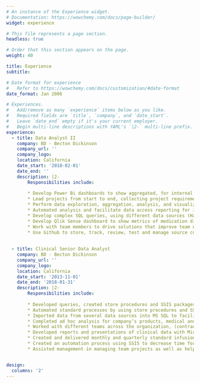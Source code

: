 ```yaml
---
# An instance of the Experience widget.
# Documentation: https://wowchemy.com/docs/page-builder/
widget: experience

# This file represents a page section.
headless: true

# Order that this section appears on the page.
weight: 40

title: Experience
subtitle:

# Date format for experience
#   Refer to https://wowchemy.com/docs/customization/#date-format
date_format: Jan 2006

# Experiences.
#   Add/remove as many `experience` items below as you like.
#   Required fields are `title`, `company`, and `date_start`.
#   Leave `date_end` empty if it's your current employer.
#   Begin multi-line descriptions with YAML's `|2-` multi-line prefix.
experience:
  - title: Data Analyst II
    company: BD - Becton Dickinson
    company_url: ''
    company_logo:
    location: California
    date_start: '2018-02-01'
    date_end: ''
    description: |2-
        Responsibilities include:
        
        * Develop Power Bi dashboards to show aggregated, for internal and external business units.
        * Lead projects from start to end, collecting project requirements, design solutions, estimate time of project duration and              completion, extract, analyze and present data analysis results to customers. 
        * Perform data exploration, aggregation, analysis, and visualizations using R. 
        * Automated analysis and facilitate data access reporting for internal customers.
        * Develop complex SQL queries, using different data sources (Hadoop/MS SQL) to create datasets for statistical analysis.
        * Develop Qlik Sense dashboard to show metrics of medication diversion of clinicians, to monitor discrepancies of data loads             for customers.
        * Work with team members to drive solutions that improve team efficiency and project deliverables to customers. 
        * Use Github to store, track, review, test and manage source code with team members. 
        
        
  - title: Clinical Senior Data Analyst
    company: BD - Becton Dickinson
    company_url: ''
    company_logo: 
    location: California
    date_start: '2013-11-01'
    date_end: '2018-01-31'
    description: |2-
        Responsibilities include:
        
        * Developed queries, created store procedures and SSIS packages to extract data, and developed Infusion surveillance QlikView            dashboards for internal customers, to track infusion pumps malfunction.
        * Automated standard processes by using store procedures and SSIS to extract SQL data and update QlikView dashboards.
        * Imported data from several data sources into MS SQL to facilitate data analysis and data mining.
        * Completed ad hoc analysis for company’s products, medical and lab data, documented the process, and automated them.
        * Worked with different teams across the organization, (contracts, engineering, sales) to create a better process for                    onboarding new customers as well as improving current processes.
        * Developed reports and presentations of clinical data with Microsoft SSRS for internal and external customers.
        * Created and delivered monthly and quarterly standard infusion and medication reports for hospitals across the country, to              assist them increase patient safety and decrease medical errors.
        * Created an automation process using SSIS to decrease time for auditing and managing contracts of infusion customers.
        * Assisted management in managing team projects as well as help training new team members.


design:
  columns: '2'
---
```


